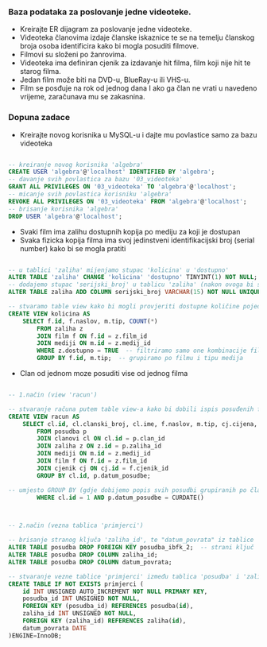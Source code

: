 ### Baza podataka za poslovanje jedne videoteke.
- Kreirajte ER dijagram za poslovanje jedne videoteke.
- Videoteka članovima izdaje članske iskaznice te se na temelju članskog broja osoba identificira kako bi mogla posuditi filmove.
- Filmovi su složeni po žanrovima.
- Videoteka ima definiran cjenik za izdavanje hit filma, film koji nije hit te starog filma.
- Jedan film može biti na DVD-u, BlueRay-u ili VHS-u.
- Film se posđuje na rok od jednog dana I ako ga član ne vrati u navedeno vrijeme, zaračunava mu se zakasnina.

### Dopuna zadace
- Kreirajte novog korisnika u MySQL-u i dajte mu povlastice samo za bazu videoteka

```sql

-- kreiranje novog korisnika 'algebra'
CREATE USER 'algebra'@'localhost' IDENTIFIED BY 'algebra';
-- davanje svih povlastica za bazu '03_videoteka'
GRANT ALL PRIVILEGES ON '03_videoteka' TO 'algebra'@'localhost';
-- micanje svih povlastica korisniku 'algebra' 
REVOKE ALL PRIVILEGES ON '03_videoteka' FROM 'algebra'@'localhost';
-- brisanje korisnika 'algebra'
DROP USER 'algebra'@'localhost';

```


- Svaki film ima zalihu dostupnih kopija po mediju za koji je dostupan
- Svaka fizicka kopija filma ima svoj jedinstveni identifikacijski broj (serial number) kako bi se mogla pratiti

```sql

-- u tablici 'zaliha' mijenjamo stupac 'kolicina' u 'dostupno' 
ALTER TABLE 'zaliha' CHANGE 'kolicina' 'dostupno' TINYINT(1) NOT NULL;
-- dodajemo stupac 'serijski_broj' u tablicu 'zaliha' (nakon ovoga bi se u bazu morala ubaciti svaka pojedina kopija filma sa vlastitim serijskim brojem)
ALTER TABLE zaliha ADD COLUMN serijski_broj VARCHAR(15) NOT NULL UNIQUE AFTER id; 

-- stvaramo table view kako bi mogli provjeriti dostupne količine pojedinih filmova
CREATE VIEW kolicina AS
    SELECT f.id, f.naslov, m.tip, COUNT(*)
        FROM zaliha z
        JOIN film f ON f.id = z.film_id
        JOIN mediji ON m.id = z.medij_id
        WHERE z.dostupno = TRUE  -- filtriramo samo one kombinacije film-medij koji su dostupni
        GROUP BY f.id, m.tip;  -- grupiramo po filmu i tipu medija

```


- Clan od jednom moze posuditi vise od jednog filma

```sql

-- 1.način (view 'racun')

-- stvaranje računa putem table view-a kako bi dobili ispis posuđenih filmova za određenog člana i točno određeni dan
CREATE VIEW racun AS
    SELECT cl.id, cl.clanski_broj, cl.ime, f.naslov, m.tip, cj.cijena, p.datum_posudbe
        FROM posudba p
        JOIN clanovi cl ON cl.id = p.clan_id
        JOIN zaliha z ON z.id = p.zaliha_id
        JOIN mediji ON m.id = z.medij_id
        JOIN film f ON f.id = z.film_id
        JOIN cjenik cj ON cj.id = f.cjenik_id
        GROUP BY cl.id, p.datum_posudbe;

-- umjesto GROUP BY (gdje dobijemo popis svih posudbi grupiranih po članovima i danu) mogla bi se dodati WHERE klauzula sa uvjetom točno određenog člana i tekućeg dana, primjerice
        WHERE cl.id = 1 AND p.datum_posudbe = CURDATE()



-- 2.način (vezna tablica 'primjerci')

-- brisanje stranog ključa 'zaliha_id', te "datum_povrata" iz tablice 'posudba' (u konačnici prebacujemo te atribute/stupce u veznu tablicu)
ALTER TABLE posudba DROP FOREIGN KEY posudba_ibfk_2;  -- strani ključ 'zaliha_id' koji je referenciran na zaliha(id)
ALTER TABLE posudba DROP COLUMN zaliha_id;
ALTER TABLE posudba DROP COLUMN datum_povrata;

-- stvaranje vezne tablice 'primjerci' između tablica 'posudba' i 'zaliha' 
CREATE TABLE IF NOT EXISTS primjerci (
    id INT UNSIGNED AUTO_INCREMENT NOT NULL PRIMARY KEY,
    posudba_id INT UNSIGNED NOT NULL,
    FOREIGN KEY (posudba_id) REFERENCES posudba(id),
    zaliha_id INT UNSIGNED NOT NULL,
    FOREIGN KEY (zaliha_id) REFERENCES zaliha(id),
    datum_povrata DATE
)ENGINE=InnoDB;

```